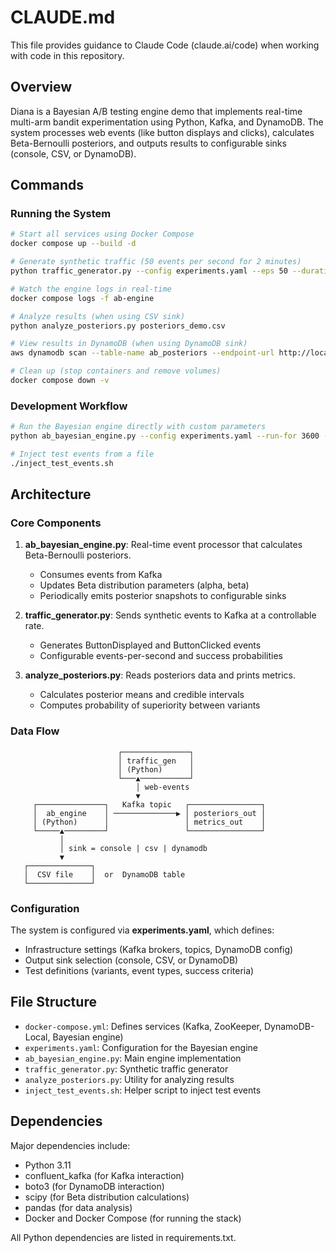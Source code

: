 # CLAUDE.md

This file provides guidance to Claude Code (claude.ai/code) when working with code in this repository.

## Overview

Diana is a Bayesian A/B testing engine demo that implements real-time multi-arm bandit experimentation using Python, Kafka, and DynamoDB. The system processes web events (like button displays and clicks), calculates Beta-Bernoulli posteriors, and outputs results to configurable sinks (console, CSV, or DynamoDB).

## Commands

### Running the System

```bash
# Start all services using Docker Compose
docker compose up --build -d

# Generate synthetic traffic (50 events per second for 2 minutes)
python traffic_generator.py --config experiments.yaml --eps 50 --duration 120 --prob "control=0.35,treatment=0.55"

# Watch the engine logs in real-time
docker compose logs -f ab-engine

# Analyze results (when using CSV sink)
python analyze_posteriors.py posteriors_demo.csv

# View results in DynamoDB (when using DynamoDB sink)
aws dynamodb scan --table-name ab_posteriors --endpoint-url http://localhost:8000 --projection-expression "test_id,variant,alpha,beta,timestamp"

# Clean up (stop containers and remove volumes)
docker compose down -v
```

### Development Workflow

```bash
# Run the Bayesian engine directly with custom parameters
python ab_bayesian_engine.py --config experiments.yaml --run-for 3600 --progress-interval 60

# Inject test events from a file
./inject_test_events.sh
```

## Architecture

### Core Components

1. **ab_bayesian_engine.py**: Real-time event processor that calculates Beta-Bernoulli posteriors.
   - Consumes events from Kafka
   - Updates Beta distribution parameters (alpha, beta)
   - Periodically emits posterior snapshots to configurable sinks

2. **traffic_generator.py**: Sends synthetic events to Kafka at a controllable rate.
   - Generates ButtonDisplayed and ButtonClicked events
   - Configurable events-per-second and success probabilities

3. **analyze_posteriors.py**: Reads posteriors data and prints metrics.
   - Calculates posterior means and credible intervals
   - Computes probability of superiority between variants

### Data Flow

```
                        ┌───────────────┐
                        │ traffic_gen   │
                        │ (Python)      │
                        └───▲───────────┘
                            │ web‑events
                            ▼
     ┌───────────────┐   Kafka topic   ┌────────────────┐
     │  ab_engine    │ ──────────────▶ │ posteriors_out │
     │ (Python)      │                 │ metrics_out    │
     └─────▲─────────┘                 └────────────────┘
           │
           │ sink = console | csv | dynamodb
           ▼
   ┌──────────────┐
   │  CSV file    │  or  DynamoDB table
   └──────────────┘
```

### Configuration

The system is configured via **experiments.yaml**, which defines:

- Infrastructure settings (Kafka brokers, topics, DynamoDB config)
- Output sink selection (console, CSV, or DynamoDB)
- Test definitions (variants, event types, success criteria)

## File Structure

- `docker-compose.yml`: Defines services (Kafka, ZooKeeper, DynamoDB-Local, Bayesian engine)
- `experiments.yaml`: Configuration for the Bayesian engine
- `ab_bayesian_engine.py`: Main engine implementation
- `traffic_generator.py`: Synthetic traffic generator
- `analyze_posteriors.py`: Utility for analyzing results
- `inject_test_events.sh`: Helper script to inject test events

## Dependencies

Major dependencies include:
- Python 3.11
- confluent_kafka (for Kafka interaction)
- boto3 (for DynamoDB interaction)
- scipy (for Beta distribution calculations)
- pandas (for data analysis)
- Docker and Docker Compose (for running the stack)

All Python dependencies are listed in requirements.txt.